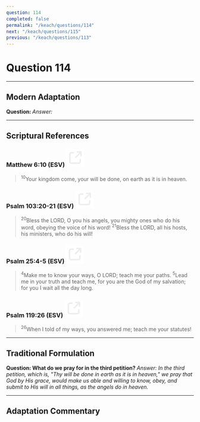 ```yaml
---
question: 114
completed: false
permalink: "/keach/questions/114"
next: "/keach/questions/115"
previous: "/keach/questions/113"
---
```

# Question 114
---
## Modern Adaptation
<strong>
    Question:
</strong>

<em>
    Answer:
</em>

---
## Scriptural References
### Matthew 6:10 (ESV) <a href="https://biblegateway.com/passage/?search=Matthew+6%3A10&version=ESV"><img src="/assets/svg/link.svg"/></a>
> <sup>10</sup>Your kingdom come, your will be done, on earth as it is in heaven.

### Psalm 103:20-21 (ESV) <a href="https://biblegateway.com/passage/?search=Psalm+103%3A20-21&version=ESV"><img src="/assets/svg/link.svg"/></a>
> <sup>20</sup>Bless the LORD, O you his angels, you mighty ones who do his word, obeying the voice of his word!
> <sup>21</sup>Bless the LORD, all his hosts, his ministers, who do his will!

### Psalm 25:4-5 (ESV) <a href="https://biblegateway.com/passage/?search=Psalm+25%3A4-5&version=ESV"><img src="/assets/svg/link.svg"/></a>
> <sup>4</sup>Make me to know your ways, O LORD; teach me your paths.
> <sup>5</sup>Lead me in your truth and teach me, for you are the God of my salvation; for you I wait all the day long.

### Psalm 119:26 (ESV) <a href="https://biblegateway.com/passage/?search=Psalm+119%3A26&version=ESV"><img src="/assets/svg/link.svg"/></a>
> <sup>26</sup>When I told of my ways, you answered me; teach me your statutes!

---
## Traditional Formulation
<strong>
    Question: What do we pray for in the third petition?
</strong>

<em>
    Answer: In the third petition, which is, "Thy will be done in earth as it is in heaven," we pray that God by His grace, would make us able and willing to know, obey, and submit to His will in all things, as the angels do in heaven.
</em>

---
## Adaptation Commentary

